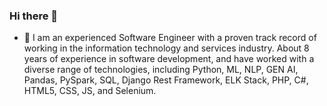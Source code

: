 ### Hi there 👋
- 🔭 I am an experienced Software Engineer with a proven track record of working in the information technology and services industry. About 8 years of experience in software development, and have worked with a diverse range of technologies, including Python, ML, NLP, GEN AI, Pandas, PySpark, SQL, Django Rest Framework, ELK Stack, PHP, C#, HTML5, CSS, JS, and Selenium.
<!--
**josephthomaa/josephthomaa** is a ✨ _special_ ✨ repository because its `README.md` (this file) appears on your GitHub profile.

Here are some ideas to get you started:

- 🔭 I’m currently working on ...
- 🌱 I’m currently learning ...
- 👯 I’m looking to collaborate on ...
- 🤔 I’m looking for help with ...
- 💬 Ask me about ...
- 📫 How to reach me: ...
- 😄 Pronouns: ...
- ⚡ Fun fact: ...
-->
